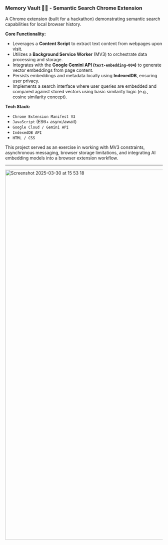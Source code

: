 ### Memory Vault 🧠💾 - Semantic Search Chrome Extension

A Chrome extension (built for a hackathon) demonstrating semantic search capabilities for local browser history.

**Core Functionality:**

*   Leverages a **Content Script** to extract text content from webpages upon visit.
*   Utilizes a **Background Service Worker** (MV3) to orchestrate data processing and storage.
*   Integrates with the **Google Gemini API (`text-embedding-004`)** to generate vector embeddings from page content.
*   Persists embeddings and metadata locally using **IndexedDB**, ensuring user privacy.
*   Implements a search interface where user queries are embedded and compared against stored vectors using basic similarity logic (e.g., cosine similarity concept).

**Tech Stack:**

*   `Chrome Extension Manifest V3`
*   `JavaScript` (ES6+ async/await)
*   `Google Cloud / Gemini API`
*   `IndexedDB API`
*   `HTML / CSS`

This project served as an exercise in working with MV3 constraints, asynchronous messaging, browser storage limitations, and integrating AI embedding models into a browser extension workflow.

---

<img width="1181" alt="Screenshot 2025-03-30 at 15 53 18" src="https://github.com/user-attachments/assets/9ce65a31-7445-4354-ada7-66d97cf6abcb" />